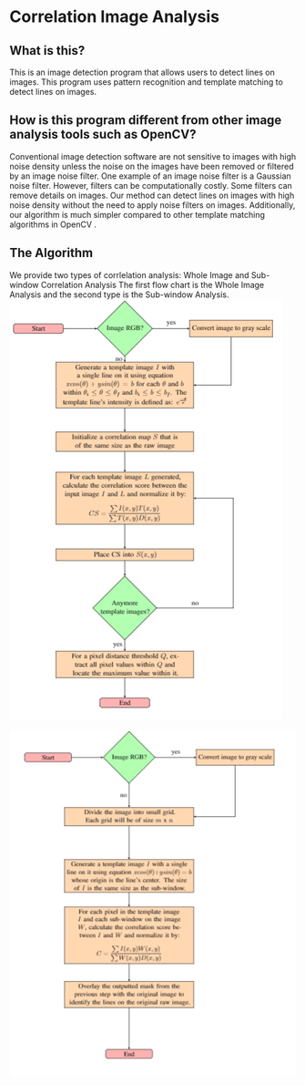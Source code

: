 Correlation Image Analysis
====================================================
## What is this?
This is an image detection program that allows users to detect lines on images. This program uses pattern recognition and
template matching to detect lines on images. 
## How is this program different from other image analysis tools such as OpenCV?
Conventional image detection software are not sensitive to images with high noise density unless the noise on the images have been removed or filtered by an image noise filter. One example of an image noise filter is a Gaussian noise filter. However, filters can be computationally costly. Some filters can remove details on images. Our method can detect lines on images with high noise density without the need to apply noise filters on images. Additionally, our  algorithm is much simpler compared to other template matching algorithms in OpenCV .  
## The Algorithm
We provide two types of corrlelation analysis: Whole Image and Sub-window Correlation Analysis The first flow chart is the Whole Image Analysis and the second type is the Sub-window Analysis. 
![correlation_analysis.png](https://github.com/power10dan/Cell-Biophysics-Research-at-Oregon-State-University-/blob/master/readme_images/correlation_analysis.png)

![sub_window.png](https://github.com/power10dan/Cell-Biophysics-Research-at-Oregon-State-University-/blob/master/readme_images/sub_window.png)







